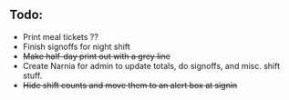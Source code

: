 ## Todo:

* Print meal tickets ??
* Finish signoffs for night shift
* ~~Make half-day print out with a grey line~~
* Create Narnia for admin to update totals, do signoffs, and misc. shift stuff.
* ~~Hide shift counts and move them to an alert box at signin~~
